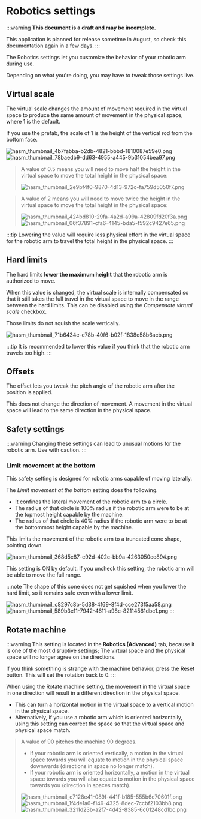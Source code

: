 ﻿---
sidebar_position: 50
---
# Robotics settings

:::warning
**This document is a draft and may be incomplete.**

This application is planned for release sometime in August, so check this documentation again in a few days.
:::

The Robotics settings let you customize the behavior of your robotic arm during use.

Depending on what you're doing, you may have to tweak those settings live.

## Virtual scale

The virtual scale changes the amount of movement required in the virtual space to produce the same amount
of movement in the physical space, where 1 is the default.

If you use the prefab, the scale of 1 is the height of the vertical rod from the bottom face.

![hasm_thumbnail_4b7fabba-b2db-4821-bbbd-1810087e59e0.png](img/hasm_thumbnail_4b7fabba-b2db-4821-bbbd-1810087e59e0.png)
![hasm_thumbnail_78baedb9-dd63-4955-a445-9b31054bea97.png](img/hasm_thumbnail_78baedb9-dd63-4955-a445-9b31054bea97.png)

> A value of 0.5 means you will need to move half the height in the virtual space to move the total height in the physical space:
> 
> ![hasm_thumbnail_2e9bf4f0-9870-4d13-972c-fa759d5050f7.png](img/hasm_thumbnail_2e9bf4f0-9870-4d13-972c-fa759d5050f7.png)

> A value of 2 means you will need to move twice the height in the virtual space to move the total height in the physical space:
>
> ![hasm_thumbnail_424bd810-29fa-4a2d-a99a-42809fd20f3a.png](img/hasm_thumbnail_424bd810-29fa-4a2d-a99a-42809fd20f3a.png)
> ![hasm_thumbnail_06f37891-cfa6-4145-bda5-f592c9427e65.png](img/hasm_thumbnail_06f37891-cfa6-4145-bda5-f592c9427e65.png)

:::tip
Lowering the value will require less physical effort in the virtual space for the robotic arm to travel the total height in the physical space.
:::

## Hard limits

The hard limits **lower the maximum height** that the robotic arm is authorized to move.

When this value is changed, the virtual scale is internally compensated so that it still takes the full travel
in the virtual space to move in the range between the hard limits. This can be disabled using the *Compensate virtual scale* checkbox.

Those limits do not squish the scale vertically.

![hasm_thumbnail_71b6434e-e78b-40f6-b02f-1838e58b6acb.png](img/hasm_thumbnail_71b6434e-e78b-40f6-b02f-1838e58b6acb.png)

:::tip
It is recommended to lower this value if you think that the robotic arm travels too high.
:::

## Offsets

The offset lets you tweak the pitch angle of the robotic arm after the position is applied.

This does not change the direction of movement. A movement in the virtual space will lead to the same direction in the physical space.

## Safety settings

:::warning
Changing these settings can lead to unusual motions for the robotic arm. Use with caution.
:::

### Limit movement at the bottom

This safety setting is designed for robotic arms capable of moving laterally.

The *Limit movement at the bottom* setting does the following.
- It confines the lateral movement of the robotic arm to a circle.
- The radius of that circle is 100% radius if the robotic arm were to be at the topmost height capable by the machine.
- The radius of that circle is 40% radius if the robotic arm were to be at the bottommost height capable by the machine.

This limits the movement of the robotic arm to a truncated cone shape, pointing down.

![hasm_thumbnail_368d5c87-e92d-402c-bb9a-4263050ee894.png](img/hasm_thumbnail_368d5c87-e92d-402c-bb9a-4263050ee894.png)

This setting is ON by default. If you uncheck this setting, the robotic arm will be able to move the full range.

:::note
The shape of this cone does not get squished when you lower the hard limit, so it remains safe even with a lower limit.

![hasm_thumbnail_c8297c8b-5d38-4f69-8f4d-cce273f5aa58.png](img/hasm_thumbnail_c8297c8b-5d38-4f69-8f4d-cce273f5aa58.png)
![hasm_thumbnail_589b3e11-7942-4611-a98c-82114561dbc1.png](img/hasm_thumbnail_589b3e11-7942-4611-a98c-82114561dbc1.png)
:::

## Rotate machine

:::warning
This setting is located in the **Robotics (Advanced)** tab, because it is one of the most disruptive settings;
The virtual space and the physical space will no longer agree on the directions.

If you think something is strange with the machine behavior, press the Reset button. This will set the rotation back to 0.
:::

When using the Rotate machine setting, the movement in the virtual space in one direction will result in a different direction in the physical space.

- This can turn a horizontal motion in the virtual space to a vertical motion in the physical space.
- Alternatively, if you use a robotic arm which is oriented horizontally, using this setting can correct the space so that the virtual space and physical space match.

> A value of 90 pitches the machine 90 degrees.
> - If your robotic arm is oriented vertically, a motion in the virtual space towards you will equate to motion in the physical space downwards (directions in space no longer match).
> - If your robotic arm is oriented horizontally, a motion in the virtual space towards you will also equate to motion in the physical space towards you (direction in spaces match).
> 
> ![hasm_thumbnail_c7128e41-089f-441f-b185-555b6c70601f.png](img/hasm_thumbnail_c7128e41-089f-441f-b185-555b6c70601f.png)
> ![hasm_thumbnail_1f4de1a6-f149-4325-8dec-7ccbf2103bb8.png](img/hasm_thumbnail_1f4de1a6-f149-4325-8dec-7ccbf2103bb8.png)
> ![hasm_thumbnail_3211d23b-a2f7-4d42-8385-6c01248cd1bc.png](img/hasm_thumbnail_3211d23b-a2f7-4d42-8385-6c01248cd1bc.png)
